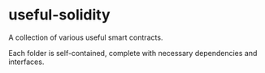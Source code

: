 # useful-solidity

A collection of various useful smart contracts.

Each folder is self-contained, complete with necessary dependencies and interfaces.
